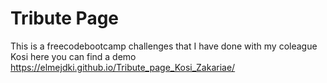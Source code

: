 # Tribute Page

This is a freecodebootcamp challenges that I have done with my coleague Kosi
here you can find a demo https://elmejdki.github.io/Tribute_page_Kosi_Zakariae/
